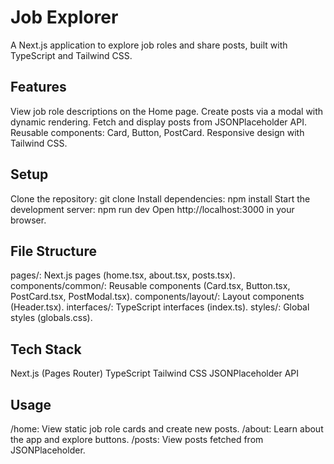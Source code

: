 # Job Explorer
A Next.js application to explore job roles and share posts, built with TypeScript and Tailwind CSS.
## Features

View job role descriptions on the Home page.
Create posts via a modal with dynamic rendering.
Fetch and display posts from JSONPlaceholder API.
Reusable components: Card, Button, PostCard.
Responsive design with Tailwind CSS.

## Setup

Clone the repository: git clone <repo-url>
Install dependencies: npm install
Start the development server: npm run dev
Open http://localhost:3000 in your browser.

## File Structure

pages/: Next.js pages (home.tsx, about.tsx, posts.tsx).
components/common/: Reusable components (Card.tsx, Button.tsx, PostCard.tsx, PostModal.tsx).
components/layout/: Layout components (Header.tsx).
interfaces/: TypeScript interfaces (index.ts).
styles/: Global styles (globals.css).

## Tech Stack

Next.js (Pages Router)
TypeScript
Tailwind CSS
JSONPlaceholder API

## Usage

/home: View static job role cards and create new posts.
/about: Learn about the app and explore buttons.
/posts: View posts fetched from JSONPlaceholder.
